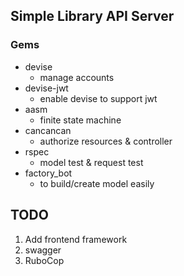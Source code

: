 ## Simple Library API Server

### Gems

* devise
    * manage accounts
* devise-jwt
    * enable devise to support jwt
* aasm
    * finite state machine
* cancancan
    * authorize resources & controller
* rspec
    * model test & request test
* factory_bot
    * to build/create model easily

## TODO
1. Add frontend framework
2. swagger
3. RuboCop
